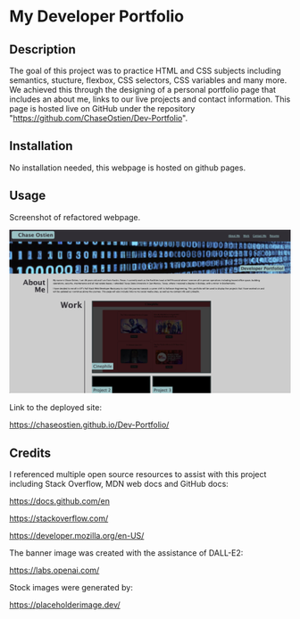 # My Developer Portfolio

## Description

The goal of this project was to practice HTML and CSS subjects including semantics, stucture, flexbox, CSS selectors, CSS variables and many more. We achieved this through the designing of a personal portfolio page that includes an about me, links to our live projects and contact information. This page is hosted live on GitHub under the repository "https://github.com/ChaseOstien/Dev-Portfolio".

## Installation

No installation needed, this webpage is hosted on github pages. 

## Usage

Screenshot of refactored webpage. 

![Screenshot of refactored webpage.](./assets/images/ScreenshotUpdate.png)

Link to the deployed site:

https://chaseostien.github.io/Dev-Portfolio/

## Credits

I referenced multiple open source resources to assist with this project including Stack Overflow, MDN web docs and GitHub docs:

https://docs.github.com/en

https://stackoverflow.com/

https://developer.mozilla.org/en-US/

The banner image was created with the assistance of DALL-E2:

https://labs.openai.com/

Stock images were generated by:

https://placeholderimage.dev/

